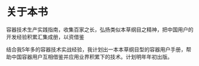 # 关于本书

容器技术生产实践指南，收集百家之长，弘扬类似本草纲目之精神，把中国用户的开发经验积累汇集成册，以资借鉴

结合我5年多的容器技术实战经验，我计划出一本本草纲目型的容器用户手册，帮助中国容器用户互相借鉴并应用业界积累下的技术。计划明年年初出版。

